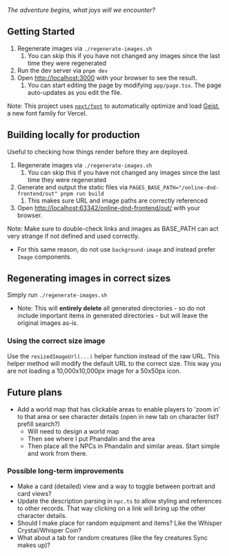 _The adventure begins, what joys will we encounter?_

## Getting Started

1. Regenerate images via `./regenerate-images.sh `
    1. You can skip this if you have not changed any images since the last time they were regenerated
2. Run the dev server via `pnpm dev`
3. Open [http://localhost:3000](http://localhost:3000) with your browser to see the result.
    1. You can start editing the page by modifying `app/page.tsx`. The page auto-updates as you edit the file.

Note: This project uses [`next/font`](https://nextjs.org/docs/app/building-your-application/optimizing/fonts) to
automatically optimize and load [Geist](https://vercel.com/font), a new font family for Vercel.

## Building locally for production

Useful to checking how things render before they are deployed.

1. Regenerate images via `./regenerate-images.sh `
    1. You can skip this if you have not changed any images since the last time they were regenerated
2. Generate and output the static files via `PAGES_BASE_PATH="/online-dnd-frontend/out" pnpm run build`
    1. This makes sure URL and image paths are correctly referenced
3. Open [http://localhost:63342/online-dnd-frontend/out/](http://localhost:63342/online-dnd-frontend/out/) with your
   browser.

Note: Make sure to double-check links and images as BASE_PATH can act very strange if not defined and used correctly.
- For this same reason, do not use `background-image` and instead prefer `Image` components.

## Regenerating images in correct sizes

Simply run `./regenerate-images.sh`

- Note: This will **entirely delete** all generated directories - so do not include important items in generated
  directories - but will leave the original images as-is.

### Using the correct size image

Use the `resizedImageUrl(...)` helper function instead of the raw URL. This helper method will modify the default URL to
the correct size. This way you are not loading a 10,000x10,000px image for a 50x50px icon.

## Future plans

- Add a world map that has clickable areas to enable players to 'zoom in' to that area or see character details (open in
  new tab on character list? prefill search?)
    - Will need to design a world map
    - Then see where I put Phandalin and the area
    - Then place all the NPCs in Phandalin and similar areas. Start simple and work from there.

### Possible long-term improvements

- Make a card (detailed) view and a way to toggle between portrait and card views?
- Update the description parsing in `npc.ts` to allow styling and references to other records. That way clicking on a
  link will bring up the other character details.
- Should I make place for random equipment and items? Like the Whisper Crystal/Whisper Coin?
- What about a tab for random creatures (like the fey creatures Sync makes up)?
